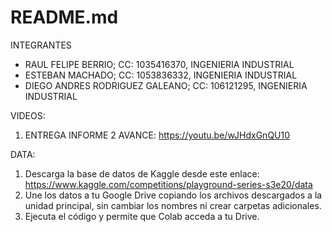 # README.md

INTEGRANTES
  - RAUL FELIPE BERRIO;  CC: 1035416370, INGENIERIA INDUSTRIAL
  - ESTEBAN MACHADO;  CC: 1053836332, INGENIERIA INDUSTRIAL
  - DIEGO ANDRES RODRIGUEZ GALEANO;  CC: 106121295, INGENIERIA INDUSTRIAL

VIDEOS:
 1. ENTREGA INFORME 2 AVANCE: https://youtu.be/wJHdxGnQU10


DATA:
1. Descarga la base de datos de Kaggle desde este enlace: https://www.kaggle.com/competitions/playground-series-s3e20/data
2. Une los datos a tu Google Drive copiando los archivos descargados a la unidad principal, sin cambiar los nombres ni crear carpetas adicionales.
3. Ejecuta el código y permite que Colab acceda a tu Drive.


    
